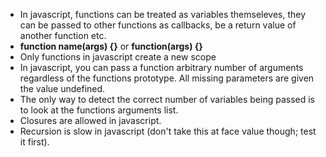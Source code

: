- In javascript, functions can be treated as variables themseleves,
  they can be passed to other functions as callbacks, be a return value
  of another function etc.
- **function name(args) {}** or **function(args) {}**
- Only functions in javascript create a new scope
- In javascript, you can pass a function arbitrary number of arguments
  regardless of the functions prototype. All missing parameters are given
  the value undefined.
- The only way to detect the correct number of variables being passed is
  to look at the functions arguments list.
- Closures are allowed in javascript.
- Recursion is slow in javascript (don't take this at face value though; test it first).

